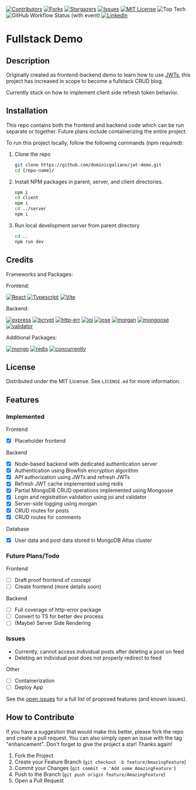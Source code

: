 [![Contributors][contributors-shield]][contributors-url]
[![Forks][forks-shield]][forks-url]
[![Stargazers][stars-shield]][stars-url]
[![Issues][issues-shield]][issues-url]
[![MIT License][license-shield]][license-url]
![Top Tech][tech-shield]
![GitHub Workflow Status (with event)][github-status-shield]
[![LinkedIn][linkedin-shield]][linkedin-url]

# Fullstack Demo

## Description

Originally created as frontend-backend demo to learn how to use [JWTs](jwt.io), this project has increased in scope to become a fullstack CRUD blog.

Currently stuck on how to implement client side refresh token behavior.

## Installation

This repo contains both the frontend and backend code which can be run separate or together. Future plans include containerizing the entire project.

To run this project locally, follow the following commands (npm required):

1. Clone the repo

   ```sh
   git clone https://github.com/dominicgaliano/jwt-demo.git
   cd {repo-name}/
   ```

2. Install NPM packages in parent, server, and client directories.

   ```sh
   npm i
   cd client
   npm i
   cd ../server
   npm i
   ```

3. Run local development server from parent directory

   ```sh
   cd ..
   npm run dev
   ```

## Credits

Frameworks and Packages:

Frontend:

[![React][React.js]][React-url]
[![Typescript][Typescript.js]][Typescript-url]
[![Vite][Vite.js]][Vite-url]

Backend:

[![express][express.js]][express-url]
[![bcrypt][bcrypt.js]][bcrypt-url]
[![http-err][http-err.js]][http-err-url]
[![joi][joi.js]][joi-url]
[![jose][jose.js]][jose-url]
[![morgan][morgan.js]][morgan-url]
[![mongoose][mongoose.js]][mongoose-url]
[![validator][validator.js]][validator-url]

Additional Packages:

[![mongo][mongodb]][mongodb-url]
[![redis][redis.js]][redis-url]
[![concurrently][concurrently.js]][concurrently-url]

## License

Distributed under the MIT License. See `LICENSE.md` for more information.

## Features

### Implemented

Frontend

- [x] Placeholder frontend

Backend

- [x] Node-based backend with dedicated authentication server
- [x] Authentication using Blowfish encryption algorithm
- [x] API authorization using JWTs and refresh JWTs
- [x] Refresh JWT cache implemented using redis
- [x] Partial MongoDB CRUD operations implemented using Mongoose
- [x] Login and registration validation using joi and validator
- [x] Server-side logging using morgan
- [x] CRUD routes for posts
- [x] CRUD routes for comments

Database

- [x] User data and post data stored in MongoDB Atlas cluster

### Future Plans/Todo

Frontend

- [ ] Draft proof frontend of concept
- [ ] Create frontend (more details soon)

Backend

- [ ] Full coverage of http-error package
- [ ] Convert to TS for better dev process
- [ ] (Maybe) Server Side Rendering

### Issues

- Currently, cannot access individual posts after deleting a post on feed
- Deleting an individual post does not properly redirect to feed

Other

- [ ] Containerization
- [ ] Deploy App

See the [open issues](https://github.com/dominicgaliano/jwt-demo/issues) for a full list of proposed features (and known issues).

## How to Contribute

If you have a suggestion that would make this better, please fork the repo and create a pull request. You can also simply open an issue with the tag "enhancement".
Don't forget to give the project a star! Thanks again!

1. Fork the Project
2. Create your Feature Branch (`git checkout -b feature/AmazingFeature`)
3. Commit your Changes (`git commit -m 'Add some AmazingFeature'`)
4. Push to the Branch (`git push origin feature/AmazingFeature`)
5. Open a Pull Request

[contributors-shield]: https://img.shields.io/github/contributors/dominicgaliano/jwt-demo.svg?style=for-the-badge
[contributors-url]: https://github.com/dominicgaliano/jwt-demo/graphs/contributors
[forks-shield]: https://img.shields.io/github/forks/dominicgaliano/jwt-demo.svg?style=for-the-badge
[forks-url]: https://github.com/dominicgaliano/jwt-demo/network/members
[stars-shield]: https://img.shields.io/github/stars/dominicgaliano/jwt-demo.svg?style=for-the-badge
[stars-url]: https://github.com/dominicgaliano/jwt-demo/stargazers
[issues-shield]: https://img.shields.io/github/issues/dominicgaliano/jwt-demo.svg?style=for-the-badge
[issues-url]: https://github.com/dominicgaliano/jwt-demo/issues
[license-shield]: https://img.shields.io/github/license/dominicgaliano/jwt-demo.svg?style=for-the-badge
[license-url]: https://github.com/dominicgaliano/jwt-demo/blob/master/LICENSE.txt
[linkedin-shield]: https://img.shields.io/badge/-LinkedIn-black.svg?style=for-the-badge&logo=linkedin&colorB=555
[linkedin-url]: https://linkedin.com/in/dominic-galiano
[tech-shield]: https://img.shields.io/github/languages/top/dominicgaliano/jwt-demo.svg?style=for-the-badge
[github-status-shield]: https://img.shields.io/github/actions/workflow/status/dominicgaliano/jwt-demo/main.yml.svg?style=for-the-badge
[React.js]: https://img.shields.io/badge/React-20232A?style=for-the-badge&logo=react&logoColor=61DAFB
[React-url]: https://reactjs.org/
[Typescript.js]: https://shields.io/badge/TypeScript-3178C6?style=for-the-badge&logo=TypeScript&logoColor=61DAFB
[Typescript-url]: https://www.typescriptlang.org/
[Vite.js]: https://img.shields.io/badge/vite-%23646CFF.svg?style=for-the-badge&logo=vite&logoColor=white
[Vite-url]: https://vitejs.dev/
[bcrypt.js]: https://img.shields.io/badge/bcrypt-20232A?style=for-the-badge
[bcrypt-url]: https://www.npmjs.com/package/bcrypt
[express.js]: https://img.shields.io/badge/express.js-%23404d59.svg?style=for-the-badge&logo=express&logoColor=%2361DAFB
[express-url]: https://expressjs.com/
[http-err.js]: https://shields.io/badge/httperr-20232A?style=for-the-badge
[http-err-url]: https://www.npmjs.com/package/http-errors
[joi.js]: https://shields.io/badge/joi-20232A?style=for-the-badge
[joi-url]: https://www.npmjs.com/package/joi
[jose.js]: https://shields.io/badge/jose-20232A?style=for-the-badge
[jose-url]: https://www.npmjs.com/package/jose
[morgan.js]: https://shields.io/badge/morgan-20232A?style=for-the-badge
[morgan-url]: https://www.npmjs.com/package/morgan
[redis.js]: https://img.shields.io/badge/redis-%23DD0031.svg?style=for-the-badge&logo=redis&logoColor=white
[redis-url]: https://www.npmjs.com/package/redis
[mongoose.js]: https://shields.io/badge/mongoose-20232A?style=for-the-badge
[mongoose-url]: https://www.npmjs.com/package/mongoose
[validator.js]: https://shields.io/badge/validator-20232A?style=for-the-badge
[validator-url]: https://www.npmjs.com/package/validator
[mongodb]: https://img.shields.io/badge/MongoDB-%234ea94b.svg?style=for-the-badge&logo=mongodb&logoColor=white
[mongodb-url]: https://mongodb.com
[concurrently.js]: https://shields.io/badge/concurrently-20232A?style=for-the-badge
[concurrently-url]: https://www.npmjs.com/package/concurrently
